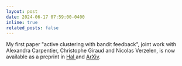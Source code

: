 ```yaml
---
layout: post
date: 2024-06-17 07:59:00-0400
inline: true
related_posts: false
---
```


My first paper "active clustering with bandit feedback", joint work with Alexandra Carpentier, Christophe Giraud and Nicolas Verzelen, is now available as a preprint in <a href="https://hal.inrae.fr/MISTEA/hal-04610780v1">Hal </a> and <a href="https://arxiv.org/abs/2406.11485">ArXiv</a>.
